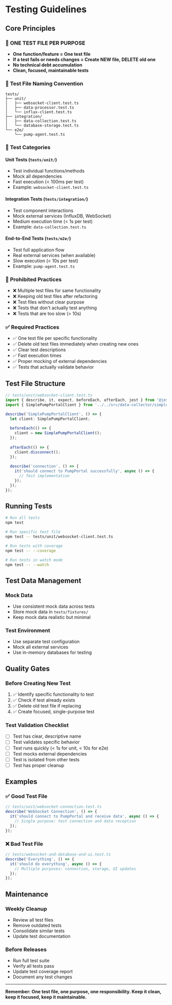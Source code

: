 # Testing Guidelines

## Core Principles

### 🧹 **ONE TEST FILE PER PURPOSE**
- **One function/feature = One test file**
- **If a test fails or needs changes = Create NEW file, DELETE old one**
- **No technical debt accumulation**
- **Clean, focused, maintainable tests**

### 📁 **Test File Naming Convention**
```
tests/
├── unit/
│   ├── websocket-client.test.ts
│   ├── data-processor.test.ts
│   └── influx-client.test.ts
├── integration/
│   ├── data-collection.test.ts
│   └── database-storage.test.ts
└── e2e/
    └── pump-agent.test.ts
```

### 🎯 **Test Categories**

#### **Unit Tests** (`tests/unit/`)
- Test individual functions/methods
- Mock all dependencies
- Fast execution (< 100ms per test)
- Example: `websocket-client.test.ts`

#### **Integration Tests** (`tests/integration/`)
- Test component interactions
- Mock external services (InfluxDB, WebSocket)
- Medium execution time (< 1s per test)
- Example: `data-collection.test.ts`

#### **End-to-End Tests** (`tests/e2e/`)
- Test full application flow
- Real external services (when available)
- Slow execution (< 10s per test)
- Example: `pump-agent.test.ts`

### 🚫 **Prohibited Practices**
- ❌ Multiple test files for same functionality
- ❌ Keeping old test files after refactoring
- ❌ Test files without clear purpose
- ❌ Tests that don't actually test anything
- ❌ Tests that are too slow (> 10s)

### ✅ **Required Practices**
- ✅ One test file per specific functionality
- ✅ Delete old test files immediately when creating new ones
- ✅ Clear test descriptions
- ✅ Fast execution times
- ✅ Proper mocking of external dependencies
- ✅ Tests that actually validate behavior

## Test File Structure

```typescript
// tests/unit/websocket-client.test.ts
import { describe, it, expect, beforeEach, afterEach, jest } from '@jest/globals';
import { SimplePumpPortalClient } from '../../src/data-collector/simple-websocket-client.js';

describe('SimplePumpPortalClient', () => {
  let client: SimplePumpPortalClient;
  
  beforeEach(() => {
    client = new SimplePumpPortalClient();
  });
  
  afterEach(() => {
    client.disconnect();
  });
  
  describe('connection', () => {
    it('should connect to PumpPortal successfully', async () => {
      // Test implementation
    });
  });
});
```

## Running Tests

```bash
# Run all tests
npm test

# Run specific test file
npm test -- tests/unit/websocket-client.test.ts

# Run tests with coverage
npm test -- --coverage

# Run tests in watch mode
npm test -- --watch
```

## Test Data Management

### **Mock Data**
- Use consistent mock data across tests
- Store mock data in `tests/fixtures/`
- Keep mock data realistic but minimal

### **Test Environment**
- Use separate test configuration
- Mock all external services
- Use in-memory databases for testing

## Quality Gates

### **Before Creating New Test**
1. ✅ Identify specific functionality to test
2. ✅ Check if test already exists
3. ✅ Delete old test file if replacing
4. ✅ Create focused, single-purpose test

### **Test Validation Checklist**
- [ ] Test has clear, descriptive name
- [ ] Test validates specific behavior
- [ ] Test runs quickly (< 1s for unit, < 10s for e2e)
- [ ] Test mocks external dependencies
- [ ] Test is isolated from other tests
- [ ] Test has proper cleanup

## Examples

### ✅ **Good Test File**
```typescript
// tests/unit/websocket-connection.test.ts
describe('WebSocket Connection', () => {
  it('should connect to PumpPortal and receive data', async () => {
    // Single purpose: test connection and data reception
  });
});
```

### ❌ **Bad Test File**
```typescript
// tests/websocket-and-database-and-ui.test.ts
describe('Everything', () => {
  it('should do everything', async () => {
    // Multiple purposes: connection, storage, UI updates
  });
});
```

## Maintenance

### **Weekly Cleanup**
- Review all test files
- Remove outdated tests
- Consolidate similar tests
- Update test documentation

### **Before Releases**
- Run full test suite
- Verify all tests pass
- Update test coverage report
- Document any test changes

---

**Remember: One test file, one purpose, one responsibility. Keep it clean, keep it focused, keep it maintainable.** 